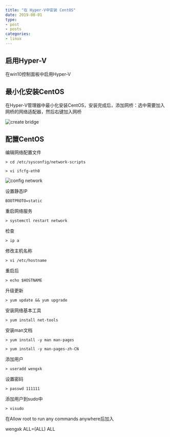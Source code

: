 ```yaml
---
title: "在 Hyper-V中安装 CentOS"
date: 2019-08-01
type:
- post 
- posts
categories:
- linux
---
```


## 启用Hyper-V

在win10控制面板中启用Hyper-V

## 最小化安装CentOS

在Hyper-V管理器中最小化安装CentOS，安装完成后，添加网桥：选中需要加入网桥的网络适配器，然后右键加入网桥

![create bridge](/images/01_linux/01_create_bridge.png)

## 配置CentOS

编辑网络配置文件

`> cd /etc/sysconfig/network-scripts`

`> vi ifcfg-eth0`

![config network](/images/01_linux/02_config_network.png)

设置静态IP

`BOOTPROTO=static`

重启网络服务

`> systemctl restart network`

检查

`> ip a`

修改主机名称

`> vi /etc/hostname`

重启后

`> echo $HOSTNAME`

升级更新

`> yum update && yum upgrade`

安装网络基本工具

`> yum install net-tools`

安装man文档

`> yum install -y man man-pages`

`> yum install -y man-pages-zh-CN`

添加用户

`> useradd wengxk`

设置密码

`> passwd 111111`

添加用户到sudo中

`> visudo`

在Allow root to run any commands anywhere后加入

wengxk  ALL=(ALL)       ALL
